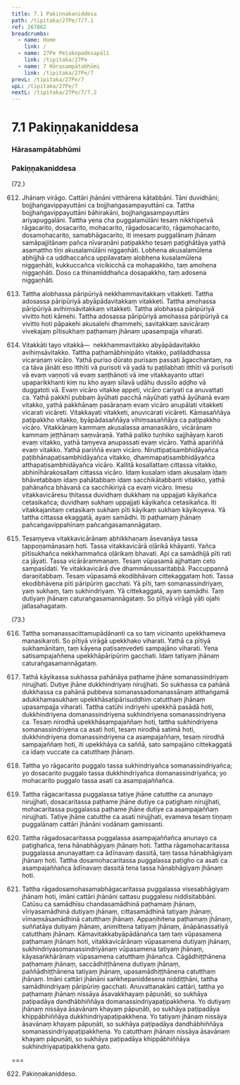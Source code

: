 ```yaml
---
title: 7.1 Pakiṇṇakaniddesa
path: /tipitaka/27Pe/7/7.1
ref: 267862
breadcrumbs:
  - name: Home
    link: /
  - name: 27Pe Peṭakopadesapāḷi
    link: /tipitaka/27Pe
  - name: 7 Hārasampātabhūmi
    link: /tipitaka/27Pe/7
prevL: /tipitaka/27Pe/7
upL: /tipitaka/27Pe/7
nextL: /tipitaka/27Pe/7/7.2
---
```


# 7.1 Pakiṇṇakaniddesa

### Hārasampātabhūmi

### Pakiṇṇakaniddesa

(72.)

612. Jhānaṃ virāgo. Cattāri jhānāni vitthārena kātabbāni. Tāni duvidhāni; bojjhaṅgavippayuttāni ca bojjhaṅgasampayuttāni ca. Tattha bojjhaṅgavippayuttāni bāhirakāni, bojjhaṅgasampayuttāni ariyapuggalāni. Tattha yena cha puggalamūlāni tesaṃ nikkhipetvā rāgacarito, dosacarito, mohacarito, rāgadosacarito, rāgamohacarito, dosamohacarito, samabhāgacarito, iti imesaṃ puggalānaṃ jhānaṃ samāpajjitānaṃ pañca nīvaraṇāni paṭipakkho tesaṃ paṭighātāya yathā asamattho tīṇi akusalamūlāni niggaṇhāti. Lobhena akusalamūlena abhijjhā ca uddhaccañca uppilavataṃ alobhena kusalamūlena niggaṇhāti, kukkuccañca vicikicchā ca mohapakkho, taṃ amohena niggaṇhāti. Doso ca thinamiddhañca dosapakkho, taṃ adosena niggaṇhāti.

613. Tattha alobhassa pāripūriyā nekkhammavitakkaṃ vitakketi. Tattha adosassa pāripūriyā abyāpādavitakkaṃ vitakketi. Tattha amohassa pāripūriyā avihiṃsāvitakkaṃ vitakketi. Tattha alobhassa pāripūriyā vivitto hoti kāmehi. Tattha adosassa pāripūriyā amohassa pāripūriyā ca vivitto hoti pāpakehi akusalehi dhammehi, savitakkaṃ savicāraṃ vivekajaṃ pītisukhaṃ paṭhamaṃ jhānaṃ upasampajja viharati.

614. Vitakkāti tayo vitakkā—  nekkhammavitakko abyāpādavitakko avihiṃsāvitakko. Tattha paṭhamābhinipāto vitakko, paṭiladdhassa vicaraṇaṃ vicāro. Yathā puriso dūrato purisaṃ passati āgacchantaṃ, na ca tāva jānāti eso itthīti vā purisoti vā yadā tu paṭilabhati itthīti vā purisoti vā evaṃ vaṇṇoti vā evaṃ saṇṭhānoti vā ime vitakkayanto uttari upaparikkhanti kiṃ nu kho ayaṃ sīlavā udāhu dussīlo aḍḍho vā duggatoti vā. Evaṃ vicāro vitakke appeti, vicāro cariyati ca anuvattati ca. Yathā pakkhī pubbaṃ āyūhati pacchā nāyūhati yathā āyūhanā evaṃ vitakko, yathā pakkhānaṃ pasāraṇaṃ evaṃ vicāro anupālati vitakketi vicarati vicāreti. Vitakkayati vitakketi, anuvicarati vicāreti. Kāmasaññāya paṭipakkho vitakko, byāpādasaññāya vihiṃsasaññāya ca paṭipakkho vicāro. Vitakkānaṃ kammaṃ akusalassa amanasikāro, vicārānaṃ kammaṃ jeṭṭhānaṃ saṃvāraṇā. Yathā paliko tuṇhiko sajjhāyaṃ karoti evaṃ vitakko, yathā taṃyeva anupassati evaṃ vicāro. Yathā apariññā evaṃ vitakko. Yathā pariññā evaṃ vicāro. Niruttipaṭisambhidāyañca paṭibhānapaṭisambhidāyañca vitakko, dhammapaṭisambhidāyañca atthapaṭisambhidāyañca vicāro. Kallitā kosallattaṃ cittassa vitakko, abhinīhārakosallaṃ cittassa vicāro. Idaṃ kusalaṃ idaṃ akusalaṃ idaṃ bhāvetabbaṃ idaṃ pahātabbaṃ idaṃ sacchikātabbanti vitakko, yathā pahānañca bhāvanā ca sacchikiriyā ca evaṃ vicāro. Imesu vitakkavicāresu ṭhitassa duvidhaṃ dukkhaṃ na uppajjati kāyikañca cetasikañca; duvidhaṃ sukhaṃ uppajjati kāyikañca cetasikañca. Iti vitakkajanitaṃ cetasikaṃ sukhaṃ pīti kāyikaṃ sukhaṃ kāyikoyeva. Yā tattha cittassa ekaggatā, ayaṃ samādhi. Iti paṭhamaṃ jhānaṃ pañcaṅgavippahīnaṃ pañcaṅgasamannāgataṃ.

615. Tesaṃyeva vitakkavicārānaṃ abhikkhaṇaṃ āsevanāya tassa tappoṇamānasaṃ hoti. Tassa vitakkavicārā oḷārikā khāyanti. Yañca pītisukhañca nekkhammañca oḷārikaṃ bhavati. Api ca samādhijā pīti rati ca jāyati. Tassa vicārārammaṇaṃ. Tesaṃ vūpasamā ajjhattaṃ ceto sampasīdati. Ye vitakkavicārā dve dhammānussaritabbā. Paccuppannā daraṇitabbaṃ. Tesaṃ vūpasamā ekodibhāvaṃ cittekaggataṃ hoti. Tassa ekodibhāvena pīti pāripūriṃ gacchati. Yā pīti, taṃ somanassindriyaṃ, yaṃ sukhaṃ, taṃ sukhindriyaṃ. Yā cittekaggatā, ayaṃ samādhi. Taṃ dutiyaṃ jhānaṃ caturaṅgasamannāgataṃ. So pītiyā virāgā yāti ojahi jallasahagataṃ.

(73.)

616. Tattha somanassacittamupādānanti ca so taṃ vicinanto upekkhameva manasikaroti. So pītiyā virāgā upekkhako viharati. Yathā ca pītiyā sukhamānitaṃ, taṃ kāyena paṭisaṃvedeti sampajāno viharati. Yena satisampajaññena upekkhāpāripūriṃ gacchati. Idaṃ tatiyaṃ jhānaṃ caturaṅgasamannāgataṃ.

617. Tathā kāyikassa sukhassa pahānāya paṭhame jhāne somanassindriyaṃ nirujjhati. Dutiye jhāne dukkhindriyaṃ nirujjhati. So sukhassa ca pahānā dukkhassa ca pahānā pubbeva somanassadomanassānaṃ atthaṅgamā adukkhamasukhaṃ upekkhāsatipārisuddhiṃ catutthaṃ jhānaṃ upasampajja viharati. Tattha catūhi indriyehi upekkhā pasādā hoti, dukkhindriyena domanassindriyena sukhindriyena somanassindriyena ca. Tesaṃ nirodhā upekkhāsampajaññaṃ hoti, tattha sukhindriyena somanassindriyena ca asati hoti, tesaṃ nirodhā satimā hoti, dukkhindriyena domanassindriyena ca asampajaññaṃ, tesaṃ nirodhā sampajaññaṃ hoti, iti upekkhāya ca saññā, sato sampajāno cittekaggatā ca idaṃ vuccate ca catutthaṃ jhānaṃ.

618. Tattha yo rāgacarito puggalo tassa sukhindriyañca somanassindriyañca; yo dosacarito puggalo tassa dukkhindriyañca domanassindriyañca; yo mohacarito puggalo tassa asati ca asampajaññañca.

619. Tattha rāgacaritassa puggalassa tatiye jhāne catutthe ca anunayo nirujjhati, dosacaritassa paṭhame jhāne dutiye ca paṭighaṃ nirujjhati, mohacaritassa puggalassa paṭhame jhāne dutiye ca asampajaññaṃ nirujjhati. Tatiye jhāne catutthe ca asati nirujjhati, evameva tesaṃ tiṇṇaṃ puggalānaṃ cattāri jhānāni vodānaṃ gamissanti.

620. Tattha rāgadosacaritassa puggalassa asampajaññañca anunayo ca paṭighañca, tena hānabhāgiyaṃ jhānaṃ hoti. Tattha rāgamohacaritassa puggalassa anunayattaṃ ca ādīnavaṃ dassitā, taṃ tassa hānabhāgiyaṃ jhānaṃ hoti. Tattha dosamohacaritassa puggalassa paṭigho ca asati ca asampajaññañca ādīnavaṃ dassitā tena tassa hānabhāgiyaṃ jhānaṃ hoti.

621. Tattha rāgadosamohasamabhāgacaritassa puggalassa visesabhāgiyaṃ jhānaṃ hoti, imāni cattāri jhānāni sattasu puggalesu niddisitabbāni. Catūsu ca samādhīsu chandasamādhinā paṭhamaṃ jhānaṃ, vīriyasamādhinā dutiyaṃ jhānaṃ, cittasamādhinā tatiyaṃ jhānaṃ, vīmaṃsāsamādhinā catutthaṃ jhānaṃ. Appaṇihitena paṭhamaṃ jhānaṃ, suññatāya dutiyaṃ jhānaṃ, animittena tatiyaṃ jhānaṃ, ānāpānassatiyā catutthaṃ jhānaṃ. Kāmavitakkabyāpādānañca taṃ taṃ vūpasamena paṭhamaṃ jhānaṃ hoti, vitakkavicārānaṃ vūpasamena dutiyaṃ jhānaṃ, sukhindriyasomanassindriyānaṃ vūpasamena tatiyaṃ jhānaṃ, kāyasaṅkhārānaṃ vūpasamena catutthaṃ jhānañca. Cāgādhiṭṭhānena paṭhamaṃ jhānaṃ, saccādhiṭṭhānena dutiyaṃ jhānaṃ, paññādhiṭṭhānena tatiyaṃ jhānaṃ, upasamādhiṭṭhānena catutthaṃ jhānaṃ. Imāni cattāri jhānāni saṅkhepaniddesena niddiṭṭhāni, tattha samādhindriyaṃ pāripūriṃ gacchati. Anuvattanakāni cattāri, tattha yo paṭhamaṃ jhānaṃ nissāya āsavakkhayaṃ pāpuṇāti, so sukhāya paṭipadāya dandhābhiññāya domanassindriyapaṭipakkhena. Yo dutiyaṃ jhānaṃ nissāya āsavānaṃ khayaṃ pāpuṇāti, so sukhāya paṭipadāya khippābhiññāya dukkhindriyapaṭipakkhena. Yo tatiyaṃ jhānaṃ nissāya āsavānaṃ khayaṃ pāpuṇāti, so sukhāya paṭipadāya dandhābhiññāya somanassindriyapaṭipakkhena. Yo catutthaṃ jhānaṃ nissāya āsavānaṃ khayaṃ pāpuṇāti, so sukhāya paṭipadāya khippābhiññāya sukhindriyapaṭipakkhena gato.

===

622. Pakiṇṇakaniddeso.




